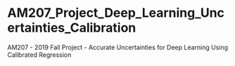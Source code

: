 # AM207_Project_Deep_Learning_Uncertainties_Calibration

AM207 - 2019 Fall Project - Accurate Uncertainties for Deep Learning Using Calibrated Regression

